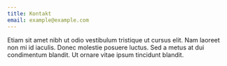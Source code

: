 ```yaml
---
title: Kontakt
email: example@example.com
---
```

<p>Etiam sit amet nibh ut odio vestibulum tristique ut cursus elit. Nam laoreet non mi id iaculis. Donec molestie posuere luctus. Sed a metus at dui condimentum blandit. Ut ornare vitae ipsum tincidunt blandit. </p>